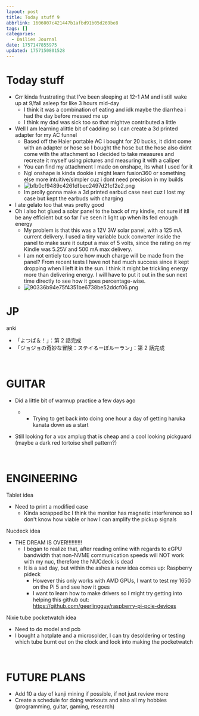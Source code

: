 ```yaml
---
layout: post
title: Today stuff 9
abbrlink: 1606007c421447b1afbd91b05d269be8
tags: []
categories:
  - Dailies Journal
date: 1757147855975
updated: 1757150801528
---
```


# Today stuff

- Grr kinda frustrating that I've been sleeping at 12-1 AM and i still wake up at 9/fall asleep for like 3 hours mid-day
  - I think it was a combination of eating and idk maybe the diarrhea i had the day before messed me up
  - I think my dad was sick too so that mightve contributed a little
- Well I am learning alittle bit of cadding so I can create a 3d printed adapter for my AC funnel
  - Based off the Haier portable AC i bought for 20 bucks, it didnt come with an adapter or hose so I bought the hose but the hose also didnt come with the attachment so I decided to take measures and recreate it myself using pictures and measuring it with a caliper
  - You can find my attachment I made on onshape, its what I used for it
  - Ngl onshape is kinda dookie i might learn fusion360 or something else more intuitive/simpler cuz i dont need precision in my builds
  - ![bfb0cf9489c4261dfbec2497d21cf2e2.png](/resources/ce4cc34ddcbf4488aec8088d1676c4a8.png)
  - Im prolly gonna make a 3d printed earbud case next cuz I lost my case but kept the earbuds with charging
- I ate gelato too that was pretty good
- Oh i also hot glued a solar panel to the back of my kindle, not sure if itll be any efficient but so far I've seen it light up when its fed enough energy
  - My problem is that this was a 12V 3W solar panel, with a 125 mA current delivery. I used a tiny variable buck converter inside the panel to make sure it output a max of 5 volts, since the rating on my Kindle was 5.25V and 500 mA max delivery.
  - I am not entiely too sure how much charge will be made from the panel? From recent tests I have not had much success since it kept dropping when I left it in the sun. I think it might be trickling energy more than delivering energy. I will have to put it out in the sun next time directly to see how it goes percentage-wise.
  - ![90336b94e75f4351be6738be52ddcf06.png](/resources/ccd5b9db39ce4ad5970b65b12898c6a6.png)

# JP

anki

- 「よつば＆！」：第 2 話完成
- 「ジョジョの奇妙な冒険：ステイるーぼルーラン」：第 2 話完成

 

# GUITAR

- Did a little bit of warmup practice a few days ago

  - - Trying to get back into doing one hour a day of getting haruka kanata down as a start
- Still looking for a vox amplug that is cheap and a cool looking pickguard (maybe a dark red tortoise shell pattern?)

 

# ENGINEERING

Tablet idea

- Need to print a modified case
  - Kinda scrapped bc I think the monitor has magnetic interference so I don't know how viable or how I can amplify the pickup signals

Nucdeck idea

- THE DREAM IS OVER!!!!!!!!!!
  - I began to realize that, after reading online with regards to eGPU bandwidth that non-NVME communication speeds will NOT work with my nuc, therefore the NUCdeck is dead
  - It is a sad day, but within the ashes a new idea comes up: Raspberry pideck
    - However this only works with AMD GPUs, I want to test my 1650 on the Pi 5 and see how it goes
    - I want to learn how to make drivers so I might try getting into helping this github out: <https://github.com/geerlingguy/raspberry-pi-pcie-devices>

Nixie tube pocketwatch idea

- Need to do model and pcb
- I bought a hotplate and a microsolder, I can try desoldering or testing which tube burnt out on the clock and look into making the pocketwatch

 

# FUTURE PLANS

- Add 10 a day of kanji mining if possible, if not just review more
- Create a schedule for doing workouts and also all my hobbies (programming, guitar, gaming, research)
